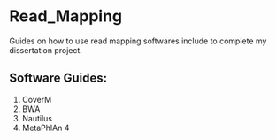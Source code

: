 # Read_Mapping
Guides on how to use read mapping softwares include to complete my dissertation project. 

## Software Guides: 

1. CoverM
2. BWA
3. Nautilus 
4. MetaPhlAn 4
